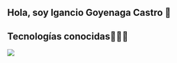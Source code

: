 ## Hola, soy Igancio Goyenaga Castro 👋


<h2>Tecnologías conocidas👨🏻‍💻</h2>
<img src="https://skillicons.dev/icons?i=cs,cpp,dotnet,react,js,java,py,mysql,azure" />

<!--
**NachoGoyenaga/NachoGoyenaga** is a ✨ _special_ ✨ repository because its `README.md` (this file) appears on your GitHub profile.

Here are some ideas to get you started:

- 🔭 I’m currently working on ...
- 🌱 I’m currently learning ...
- 👯 I’m looking to collaborate on ...
- 🤔 I’m looking for help with ...
- 💬 Ask me about ...
- 📫 How to reach me: ...
- 😄 Pronouns: ...
- ⚡ Fun fact: ...
-->
